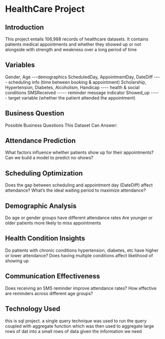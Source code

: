 # HealthCare Project
## Introduction
This project entails 106,988 records of healthcare datasets. It contains patients medical appointments and whether they showed up or not
alongside with strength and weakness over a long period of time
## Variables
Gender, Age ---demographics
ScheduledDay, AppointmentDay, DateDiff  ---- scheduling info (time between booking & appointment)
Scholarship, Hypertension, Diabetes, Alcoholism, Handicap  ---- health & social conditions
SMSReceived ----- reminder message indicator
Showed_up ----- target variable (whether the patient attended the appointment)
## Business Question
Possible Business Questions This Dataset Can Answer:
## Attendance Prediction
What factors influence whether patients show up for their appointments?
Can we build a model to predict no-shows?
## Scheduling Optimization
Does the gap between scheduling and appointment day (DateDiff) affect attendance?
What’s the ideal waiting period to maximize attendance?
## Demographic Analysis
Do age or gender groups have different attendance rates
Are younger or older patients more likely to miss appointments
## Health Condition Insights
Do patients with chronic conditions hypertension, diabetes, etc have higher or lower attendance?
Does having multiple conditions affect likelihood of showing up
## Communication Effectiveness
Does receiving an SMS reminder improve attendance rates?
How effective are reminders across different age groups?
## Technology Used
this is sql project. a single query technique was used to run the query coupled with aggregate function which was then used 
to aggregate large rows of dat into a small rows of data given the information we need
